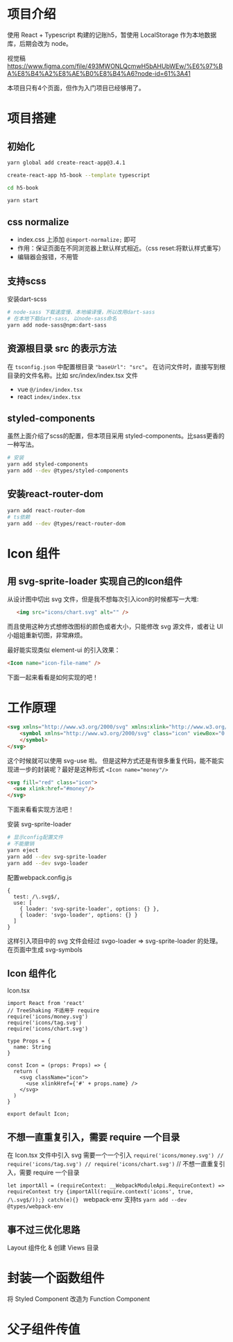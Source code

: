 
# 项目介绍
使用 React + Typescript 构建的记账h5，暂使用 LocalStorage 作为本地数据库，后期会改为 node。

视觉稿 https://www.figma.com/file/493MWONLQcmwH5bAHUbWEw/%E6%97%BA%E8%B4%A2%E8%AE%B0%E8%B4%A6?node-id=61%3A41

本项目只有4个页面，但作为入门项目已经够用了。

# 项目搭建
## 初始化
```bash
yarn global add create-react-app@3.4.1

create-react-app h5-book --template typescript

cd h5-book

yarn start
```
## css normalize
-   index.css 上添加 `@import-normalize;` 即可
-   作用：保证页面在不同浏览器上默认样式相近。（css reset:将默认样式重写）
-   编辑器会报错，不用管

## 支持scss
安装dart-scss
```bash
# node-sass 下载速度慢、本地编译慢，所以改用dart-sass
# 在本地下载dart-sass, 以node-sass命名
yarn add node-sass@npm:dart-sass
```

## 资源根目录 src 的表示方法
在 `tsconfig.json` 中配置根目录 `"baseUrl": "src"`。
在访问文件时，直接写到根目录的文件名称。比如 src/index/index.tsx 文件
-   vue `@/index/index.tsx`
-   react `index/index.tsx`

## styled-components
虽然上面介绍了scss的配置，但本项目采用 styled-components。比sass更香的一种写法。
```bash
# 安装
yarn add styled-components
yarn add --dev @types/styled-components
```

## 安装react-router-dom
```bash
yarn add react-router-dom
# ts依赖
yarn add --dev @types/react-router-dom
```

# Icon 组件
## 用 svg-sprite-loader 实现自己的Icon组件
从设计图中切出 svg 文件，但是我不想每次引入icon的时候都写一大堆:
```html
   <img src="icons/chart.svg" alt="" />
```
而且使用这种方式想修改图标的颜色或者大小，只能修改 svg 源文件，或者让 UI 小姐姐重新切图，非常麻烦。

最好能实现类似 element-ui 的引入效果：
```html
<Icon name="icon-file-name" />
```
下面一起来看看是如何实现的吧！

# 工作原理
```html
<svg xmlns="http://www.w3.org/2000/svg" xmlns:xlink="http://www.w3.org/1999/xlink" style="position: absolute; width: 0; height: 0" aria-hidden="true" id="__SVG_SPRITE_NODE__">
    <symbol xmlns="http://www.w3.org/2000/svg" class="icon" viewBox="0 0 1024 1024" id="money">
    </symbol>
</svg>
```
这个时候就可以使用 svg-use 啦。
但是这种方式还是有很多重复代码，能不能实现进一步的封装呢？最好是这种形式 `<Icon name="money"/>`

```html
<svg fill="red" class="icon">
  <use xlink:href="#money"/>
</svg>
```

下面来看看实现方法吧！

安装 svg-sprite-loader
```bash
# 显示config配置文件
# 不能撤销
yarn eject
yarn add --dev svg-sprite-loader
yarn add --dev svgo-loader
```
配置webpack.config.js
```
{
  test: /\.svg$/,
  use: [
    { loader: 'svg-sprite-loader', options: {} },
    { loader: 'svgo-loader', options: {} }
  ]
}
```
这样引入项目中的 svg 文件会经过 svgo-loader => svg-sprite-loader 的处理。在页面中生成 svg-symbols


## Icon 组件化
Icon.tsx
```tsx
import React from 'react'
// TreeShaking 不适用于 require
require('icons/money.svg')
require('icons/tag.svg')
require('icons/chart.svg')

type Props = {
  name: String
}

const Icon = (props: Props) => {
  return (
    <svg className="icon">
      <use xlinkHref={'#' + props.name} />
    </svg>
  )
}

export default Icon;
```

## 不想一直重复引入，需要 require 一个目录

在 Icon.tsx 文件中引入 svg 需要一个一个引入
`
require('icons/money.svg')
// require('icons/tag.svg')
// require('icons/chart.svg')
`
// 不想一直重复引入，需要 require 一个目录

`let importAll = (requireContext: __WebpackModuleApi.RequireContext) => requireContext
 try {importAll(require.context('icons', true, /\.svg$/));} catch(e){}
`
webpack-env 支持ts
`yarn add --dev @types/webpack-env`

## 事不过三优化思路
Layout 组件化 & 创建 Views 目录

# 封装一个函数组件
将 Styled Component 改造为 Function Component 

# 父子组件传值